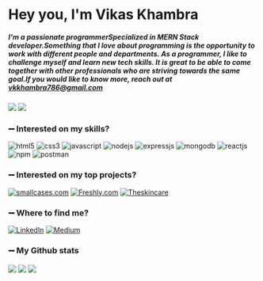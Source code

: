  <h1>Hey you, I'm Vikas Khambra</h1>

##### I'm a passionate programmerSpecialized in MERN Stack developer.Something that I love about programming is the opportunity to work with different people and departments. As a programmer, I like to challenge myself and learn new tech skills. It is great to be able to come together with other professionals who are striving towards the same goal.If you would like to know more, reach out at vkkhambra786@gmail.com
 
 

![](https://komarev.com/ghpvc/?username=your-githubvkkhambra786&style=flat-square&label=Profile+Views)
<img src="https://badges.pufler.dev/Commits/yearly/taherahmed14" />

### :heavy_minus_sign: Interested on my skills?
<p>
<a><img src="https://img.shields.io/badge/HTML5-E34F26?style=for-the-badge&logo=html5&logoColor=white" alt="html5"/></a>
<a><img src="https://img.shields.io/badge/CSS3-1572B6?style=for-the-badge&logo=css3&logoColor=white" alt="css3"/> </a>
<a><img src="https://img.shields.io/badge/JavaScript-323330?style=for-the-badge&logo=javascript&logoColor=F7DF1E" alt="javascript"/></a>
<a><img src="https://img.shields.io/badge/Node.js-339933?style=for-the-badge&logo=nodedotjs&logoColor=white" alt="nodejs" /></a>
<a><img src="https://img.shields.io/badge/Express.js-000000?style=for-the-badge&logo=express&logoColor=white" alt="expressjs"/></a>
<a><img src="https://img.shields.io/badge/MongoDB-4EA94B?style=for-the-badge&logo=mongodb&logoColor=white" alt="mongodb"/></a>
<a><img src="https://img.shields.io/badge/React-20232A?style=for-the-badge&logo=react&logoColor=61DAFB" alt="reactjs" /></a>
<a><img src="https://img.shields.io/badge/npm-CB3837?style=for-the-badge&logo=npm&logoColor=white" alt="npm"/></a>
<a><img src="https://img.shields.io/badge/Postman-FF6C37?style=for-the-badge&logo=Postman&logoColor=white" alt="postman"/></a>


 


</p>

### :heavy_minus_sign: Interested on my top projects?

<p>
<a href="https://github.com/vkkhambra786/Tanshiq_project" target="blank"><img src="https://img.shields.io/static/v1?style=for-the-badge&message=Tanshiq.com&color=000000&logo=Nordstrom&logoColor=FFFFFF&label=" alt="smallcases.com"/></a>
<a href="https://github.com/vkkhambra786/Fagbag.com" target="blank"><img src="https://img.shields.io/static/v1?style=for-the-badge&message=fabbag.com&color=00d09c&logoColor=FFFFFF&label=" alt="Freshly.com" /></a>
<a href="https://github.com/vkkhambra786/Bemz" target="blank"><img src="https://img.shields.io/static/v1?style=for-the-badge&message= Bemz&color=000000&logo=thskincare&logoColor=FFFFFF&label=" alt="Theskincare"/></a>
</p>

### :heavy_minus_sign: Where to find me?
<p> <a href="https://www.linkedin.com/in/vkkhambra786/" target="_blank"><img alt="LinkedIn" src="https://img.shields.io/badge/linkedin-%230077B5.svg?&style=for-the-badge&logo=linkedin&logoColor=white" /></a> <a href="https://medium.com/@ssk21m"
SaveCancel
" target="_blank"><img alt="Medium" src="https://img.shields.io/badge/medium-%2312100E.svg?&style=for-the-badge&logo=medium&logoColor=white" /></a>
</p>

### :heavy_minus_sign: My Github stats
<p>
<img align="center" src="https://github-readme-stats.vercel.app/api/top-langs/?username=vkkhambra786 &layout=compact&bg_color=0,73FA79,73FDFF,7A81FF&theme=graywhite&langs_count=10&exclude_repo=kasweb">
<img align="center" src="https://github-readme-stats.vercel.app/api?username=vkkhambra786&count_private=true&show_icons=trueline_height=21&bg_color=0,EC6C6C,FFD479,FFFC79,73FA79&theme=graywhite">	
<img align="center" src="https://github-readme-streak-stats.herokuapp.com/?user=vkkhambra786&theme=dracula">
</p>



<!--<img alt="React" src="https://img.shields.io/badge/-React-45b8d8?style=flat-square&logo=react&logoColor=white" />-->

<!--### :heavy_minus_sign: Interested on my Story?
When I graduated as a Biotechnology engineer, I never thought that I would be on the path to become a web developer. When i did my graduation I started my preparation for govt. job but i not success at there.
However, that  prepartion  did not provide me the satisfaction and job  that I was seeking for  Private job where my career growth is increase  fast. This is when I came across the career option of web development and was immediately intrigued.

While I was exploring career paths on web development, I learned about Masai school and joined a 30-weeks full-time course on Full-Stack Web Development. Ever since, I became determined to learn new skills and frameworks. I was able to apply my learnings while developing projects and that became an enjoyable process.

I started from scratch with next to no knowledge about web development. But, in the span on 2 months I was able to build an E-commerce page with proper flow and validations. This experience ignited a spark in me to learn and develop more.

With Masai school, I have developed my skills with hands-on experience on MERN stack, critical thinking by solving Data Structures and Algorithms. Through learning and implementing, I have become an expert in JavaScript, HTML, and CSS.

My previous work experience, combined with everything that I have learnt in the past few months has enhanced my skills in coordination, clear communication and decision making.

My hobbies include travelling, reading books, exploring movies and listening to music.

Looking forward to applying the acquired skills on solving intricate problems and making life much easier.
Feel free to reach me at:  vkkhambra786@gmail.com.
You can view my work at:-->




 



<!--
*vkkhambra786/vkkhambra786* is a ✨ special ✨ repository because its `README.md` (this file) appears on your GitHub profile.
